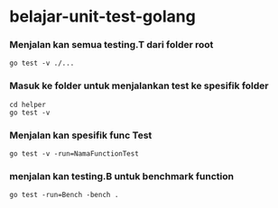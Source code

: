# belajar-unit-test-golang

### Menjalan kan semua testing.T dari folder root
```
go test -v ./...
```

### Masuk ke folder untuk menjalankan test ke spesifik folder
```
cd helper
go test -v
```
### Menjalan kan spesifik func Test
```
go test -v -run=NamaFunctionTest
```
### menjalan kan testing.B untuk benchmark function
```
go test -run=Bench -bench .
```